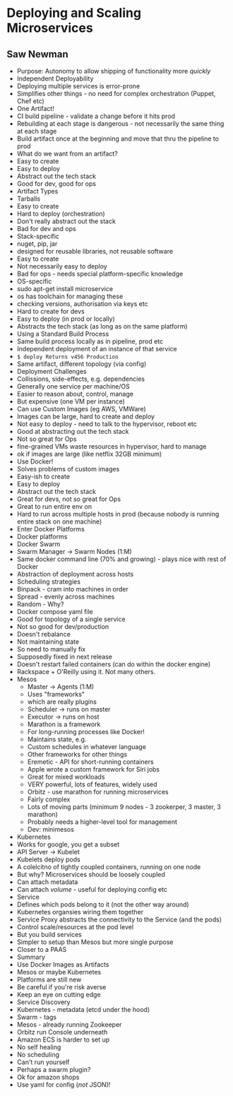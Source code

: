 # Deploying and Scaling Microservices
## Saw Newman

* Purpose: Autonomy to allow shipping of functionality more *quickly*
* Independent Deployability
 * Deploying multiple services is error-prone
 * Simplifies other things - no need for complex orchestration (Puppet, Chef etc)
* One Artifact!
 * CI build pipeline - validate a change before it hits prod
  * Rebuilding at each stage is dangerous - not necessarily the same thing at each stage
  * Build artifact once at the beginning and move that thru the pipeline to prod
* What do we want from an artifact?
 * Easy to create
 * Easy to deploy
 * Abstract out the tech stack
 * Good for dev, good for ops
* Artifact Types
 * Tarballs
  * Easy to create
  * Hard to deploy (orchestration)
  * Don't really abstract out the stack
   * Bad for dev and ops
 * Stack-specific
  * nuget, pip, jar
  * designed for reusable libraries, not reusable software
  * Easy to create
  * Not necessarily easy to deploy
  * Bad for ops - needs special platform-specific knowledge
 * OS-specific
  * sudo apt-get install microservice
  * os has toolchain for managing these
   * checking versions, authorisation via keys etc
  * Hard to create for devs
  * Easy to deploy (in prod or locally)
  * Abstracts the tech stack (as long as on the same platform)
* Using a Standard Build Process
 * Same build process locally as in pipeline, prod etc
  * Independent deployment of an instance of that service
  * `$ deploy Returns v456 Production` <command> <version> <environment>
  * Same artifact, different topology (via config)
* Deployment Challenges
 * Collissions, side-effects, e.g. dependencies
 * Generally one service per machine/OS
  * Easier to reason about, control, manage
  * But expensive (one VM per instance)
 * Can use Custom Images (eg AWS, VMWare)
  * Images can be large, hard to create and deploy
  * Not easy to deploy - need to talk to the hypervisor, reboot etc
  * Good at abstracting out the tech stack
 * Not so great for Ops
  * fine-grained VMs waste resources in hypervisor, hard to manage
  * ok if images are large (like netflix 32GB minimum)
* Use Docker!
 * Solves problems of custom images
 * Easy-ish to create
 * Easy to deploy
 * Abstract out the tech stack
 * Great for devs, not so great for Ops
  * Great to run entire env on 
  * Hard to run across multiple hosts in prod (because nobody is running entire stack on one machine)
  * Enter Docker Platforms
* Docker platforms
 * Docker Swarm
  * Swarm Manager -> Swarm Nodes (1:M)
  * Same docker command line (70% and growing) - plays nice with rest of Docker
  * Abstraction of deployment across hosts
  * Scheduling strategies
   * Binpack - cram into machines in order
   * Spread - evenly across machines
   * Random - Why?
  * Docker compose yaml file
   * Good for topology of a single service
   * Not so good for dev/production
  * Doesn't rebalance
   * Not maintaining state
   * So need to manually fix 
   * Supposedly fixed in next release
   * Doesn't restart failed containers (can do within the docker engine)
  * Rackspace + O'Reilly using it. Not many others.
* Mesos
  * Master -> Agents (1:M)
  * Uses "frameworks"
   * which are really plugins
    * Scheduler -> runs on master
    * Executor -> runs on host
   * Marathon is a framework
    * For long-running processes like Docker!
    * Maintains state, e.g. 
    * Custom schedules in whatever language
   * Other frameworks for other things
    * Eremetic - API for short-running containers
    * Apple wrote a custom framework for Siri jobs
   * Great for mixed workloads
   * VERY powerful, lots of features, widely used
    * Orbitz - use marathon for running microservices
   * Fairly complex
    * Lots of moving parts (minimum 9 nodes - 3 zookerper, 3 master, 3 marathon)
    * Probably needs a higher-level tool for management
    * Dev: minimesos
 * Kubernetes
  * Works for google, you get a subset
  * API Server -> Kubelet
  * Kubelets deploy pods
   * A colelcitno of tightly coupled containers, running on one node
   * But why? Microservices should be loosely coupled
   * Can attach metadata
   * Can attach *volume* - useful for deploying config etc
  * Service
   * Defines which pods belong to it (not the other way around)
   * Kubernetes organsies wiring them together
   * Service Proxy abstracts the connectivity to the Service (and the pods)
  * Control scale/resources at the pod level
   * But you build services 
  * Simpler to setup than Mesos but more single purpose
  * Closer to a PAAS
* Summary
 * Use Docker Images as Artifacts
 * Mesos or maybe Kubernetes
 * Platforms are still new
  * Be careful if you're risk averse
  * Keep an eye on cutting edge
* Service Discovery
 * Kubernetes - metadata (etcd under the hood)
 * Swarm - tags
 * Mesos - already running Zookeeper
  * Orbitz run Console underneath
* Amazon ECS is harder to set up
 * No self healing
 * No scheduling
 * Can't run yourself
 * Perhaps a swarm plugin?
 * Ok for amazon shops
* Use yaml for config (*not* JSON)!
